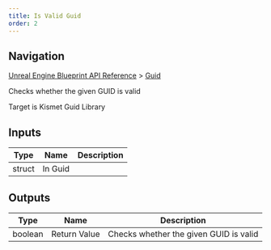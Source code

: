 ```yaml
---
title: Is Valid Guid
order: 2
---
```

## Navigation

[Unreal Engine Blueprint API Reference](https://dev.epicgames.com/documentation/en-us/unreal-engine/BlueprintAPI) > [Guid](https://dev.epicgames.com/documentation/en-us/unreal-engine/BlueprintAPI/Guid)

Checks whether the given GUID is valid

Target is Kismet Guid Library

## Inputs

| Type | Name | Description |
| --- | --- | --- |
| struct | In Guid |  |

## Outputs

| Type | Name | Description |
| --- | --- | --- |
| boolean | Return Value | Checks whether the given GUID is valid |
